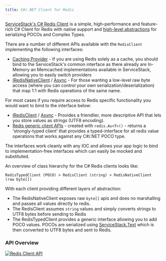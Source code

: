 ```yaml
---
title: C#/.NET Client for Redis
---
```


[ServiceStack's C# Redis Client](https://github.com/ServiceStack/ServiceStack.Redis) is a simple, high-performance and feature-rich C# Client for Redis with native support and [high-level abstractions](./design-nosql.md) for serializing POCOs and Complex Types.

There are a number of different APIs available with the `RedisClient` implementing the following interfaces:

* [Caching Provider](http://docs.servicestack.net/caching) - If you are using Redis solely as a cache, you should bind to the ServiceStack's common interface as there already are In-Memory an Memcached implementations available in ServiceStack, allowing you to easily switch providers
* [IRedisNativeClient](https://github.com/ServiceStack/ServiceStack/blob/master/src/ServiceStack.Interfaces/Redis/IRedisNativeClient.cs) / [Async](https://github.com/ServiceStack/ServiceStack/blob/master/src/ServiceStack.Interfaces/Redis/IRedisNativeClientAsync.cs) - For those wanting a low-level raw byte access (where you can control your own serialization/deserialization) that map 1:1 with Redis operations of the same name.

For most cases if you require access to Redis specific functionality you would want to bind to the interface below:

* [IRedisClient](https://github.com/ServiceStack/ServiceStack/blob/master/src/ServiceStack.Interfaces/Redis/IRedisClient.cs) / [Async](https://github.com/ServiceStack/ServiceStack/blob/master/src/ServiceStack.Interfaces/Redis/IRedisClientAsync.cs) - Provides a friendlier, more descriptive API that lets you store values as strings (UTF8 encoding).
* [Redis generic client APIs](https://github.com/ServiceStack/ServiceStack/tree/master/src/ServiceStack.Interfaces/Redis/Generic) - created with `redis.As<T>()` - returns a 'strongly-typed client' that provides a typed-interface for all redis value operations that works against any C#/.NET POCO type.

The interfaces work cleanly with any IOC and allows your app logic to bind to implementation-free interfaces which can easily be mocked and substituted.

An overview of class hierarchy for the C# Redis clients looks like:

```
RedisTypedClient (POCO) > RedisClient (string) > RedisNativeClient (raw byte[])
```

With each client providing different layers of abstraction:

* The RedisNativeClient exposes raw `byte[]` apis and does no marshalling and passes all values directly to redis.
* The RedisClient assumes `string` values and simply converts strings to UTF8 bytes before sending to Redis
* The RedisTypedClient provides a generic interface allowing you to add POCO values. POCOs are serialized using [ServiceStack.Text](https://github.com/ServiceStack/ServiceStack.Text) which is then converted to UTF8 bytes and sent to Redis.

### API Overview

[![Redis Client API](https://servicestack.net/images/redis-annotated-preview.png)](https://servicestack.net/images/redis-annotated.png)

